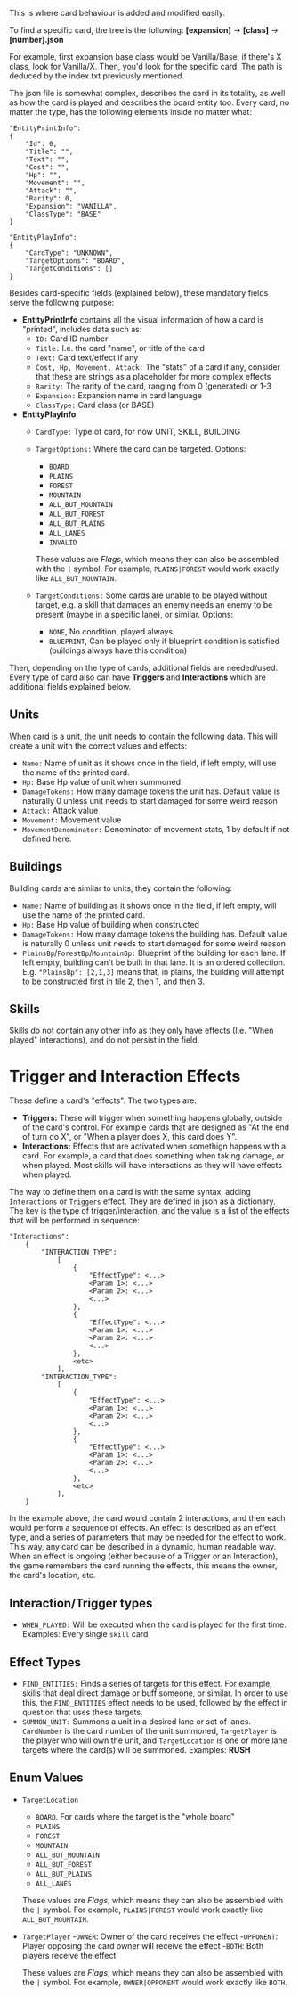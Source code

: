 This is where card behaviour is added and modified easily.

To find a specific card, the tree is the following:
**\[expansion\]** -> **\[class\]** -> **\[number\].json**

For example, first expansion base class would be Vanilla/Base, if there's X class, look for Vanilla/X.
Then, you'd look for the specific card.
The path is deduced by the index.txt previously mentioned.

The json file is somewhat complex, describes the card in its totality, as well as how the card is played and describes the board entity too.
Every card, no matter the type, has the following elements inside no matter what:

```
"EntityPrintInfo":
{
    "Id": 0,
    "Title": "",
    "Text": "",
    "Cost": "",
    "Hp": "",
    "Movement": "",
    "Attack": "",
    "Rarity": 0,
    "Expansion": "VANILLA",
    "ClassType": "BASE"
}
```

```
"EntityPlayInfo":
{
    "CardType": "UNKNOWN",
    "TargetOptions": "BOARD",
    "TargetConditions": []
}
```

Besides card-specific fields (explained below), these mandatory fields serve the following purpose:
- **EntityPrintInfo** contains all the visual information of how a card is "printed", includes data such as:
    - ```ID:``` Card ID number
    - ```Title:``` I.e. the card "name", or title of the card
    - ```Text:``` Card text/effect if any
    - ```Cost, Hp, Movement, Attack:``` The "stats" of a card if any, consider that these are strings as a placeholder for more complex effects
    - ```Rarity:``` The rarity of the card, ranging from 0 (generated) or 1-3
    - ```Expansion:``` Expansion name in card language
    - ```ClassType:``` Card class (or BASE)
- **EntityPlayInfo**
    - ```CardType:``` Type of card, for now UNIT, SKILL, BUILDING
    - ```TargetOptions:``` Where the card can be targeted. Options:
        - ```BOARD```
        - ```PLAINS```
        - ```FOREST```
        - ```MOUNTAIN```
        - ```ALL_BUT_MOUNTAIN```
        - ```ALL_BUT_FOREST```
        - ```ALL_BUT_PLAINS```
        - ```ALL_LANES```
        - ```INVALID```

        These values are *Flags*, which means they can also be assembled with the ```|``` symbol.
        For example, ```PLAINS|FOREST``` would work exactly like ```ALL_BUT_MOUNTAIN```.
    - ```TargetConditions:``` Some cards are unable to be played without target, e.g. a skill that damages an enemy needs an enemy to be present (maybe in a specific lane), or similar. Options:
        - ```NONE```, No condition, played always
        - ```BLUEPRINT```, Can be played only if blueprint condition is satisfied (buildings always have this condition)

Then, depending on the type of cards, additional fields are needed/used. Every type of card also can have **Triggers** and **Interactions** which are additional fields explained below. 

## Units
When card is a unit, the unit needs to contain the following data. This will create a unit with the correct values and effects:
- ```Name:``` Name of unit as it shows once in the field, if left empty, will use the name of the printed card.
- ```Hp:``` Base Hp value of unit when summoned
- ```DamageTokens:``` How many damage tokens the unit has. Default value is naturally 0 unless unit needs to start damaged for some weird reason
- ```Attack:``` Attack value
- ```Movement:``` Movement value
- ```MovementDenominator:``` Denominator of movement stats, 1 by default if not defined here.

## Buildings
Building cards are similar to units, they contain the following:
- ```Name:``` Name of building as it shows once in the field, if left empty, will use the name of the printed card.
- ```Hp:``` Base Hp value of building when constructed
- ```DamageTokens:``` How many damage tokens the building has. Default value is naturally 0 unless unit needs to start damaged for some weird reason
- ```PlainsBp```/```ForestBp```/```MountainBp:``` Blueprint of the building for each lane. If left empty, building can't be built in that lane. It is an ordered collection. E.g. ```"PlainsBp": [2,1,3]``` means that, in plains, the building will attempt to be constructed first in tile 2, then 1, and then 3.

## Skills
Skills do not contain any other info as they only have effects (I.e. "When played" interactions), and do not persist in the field.

# Trigger and Interaction Effects

These define a card's "effects".
The two types are:

- **Triggers:** These will trigger when something happens globally, outside of the card's control. For example cards that are designed as "At the end of turn do X", or "When a player does X, this card does Y".
- **Interactions:** Effects that are activated when somethign happens with a card. For example, a card that does something when taking damage, or when played. Most skills will have interactions as they will have effects when played.

The way to define them on a card is with the same syntax, adding ```Interactions``` or ```Triggers``` effect.
They are defined in json as a dictionary.
The key is the type of trigger/interaction, and the value is a list of the effects that will be performed in sequence:

```
"Interactions":
    {
        "INTERACTION_TYPE":
            [
                {
                    "EffectType": <...>
                    <Param 1>: <...>
                    <Param 2>: <...>
                    <...>
                },
                {
                    "EffectType": <...>
                    <Param 1>: <...>
                    <Param 2>: <...>
                    <...>
                },
                <etc>
            ],
        "INTERACTION_TYPE":
            [
                {
                    "EffectType": <...>
                    <Param 1>: <...>
                    <Param 2>: <...>
                    <...>
                },
                {
                    "EffectType": <...>
                    <Param 1>: <...>
                    <Param 2>: <...>
                    <...>
                },
                <etc>
            ],
    }
```

In the example above, the card would contain 2 interactions, and then each would perform a sequence of effects.
An effect is described as an effect type, and a series of parameters that may be needed for the effect to work.
This way, any card can be described in a dynamic, human readable way.
When an effect is ongoing (either because of a Trigger or an Interaction), the game remembers the card running the effects, this means the owner, the card's location, etc.

## Interaction/Trigger types

- ```WHEN_PLAYED:``` Will be executed when the card is played for the first time. Examples: Every single ```skill``` card

## Effect Types

- ```FIND_ENTITIES:``` Finds a series of targets for this effect.
For example, skills that deal direct damage or buff someone, or similar.
In order to use this, the ```FIND_ENTITIES``` effect needs to be used, followed by the effect in question that uses these targets.
- ```SUMMON_UNIT:``` Summons a unit in a desired lane or set of lanes. ```CardNumber``` is the card number of the unit summoned, ```TargetPlayer``` is the player who will own the unit, and ```TargetLocation``` is one or more lane targets where the card(s) will be summoned. Examples: **RUSH**

## Enum Values

- ```TargetLocation```
    - ```BOARD```. For cards where the target is the "whole board" 
    - ```PLAINS```
    - ```FOREST```
    - ```MOUNTAIN```
    - ```ALL_BUT_MOUNTAIN```
    - ```ALL_BUT_FOREST```
    - ```ALL_BUT_PLAINS```
    - ```ALL_LANES```

    These values are *Flags*, which means they can also be assembled with the ```|``` symbol.
    For example, ```PLAINS|FOREST``` would work exactly like ```ALL_BUT_MOUNTAIN```.
- ```TargetPlayer```
    -```OWNER```: Owner of the card receives the effect
    -```OPPONENT```: Player opposing the card owner will receive the effect
    -```BOTH```: Both players receive the effect

    These values are *Flags*, which means they can also be assembled with the ```|``` symbol.
    For example, ```OWNER|OPPONENT``` would work exactly like ```BOTH```.